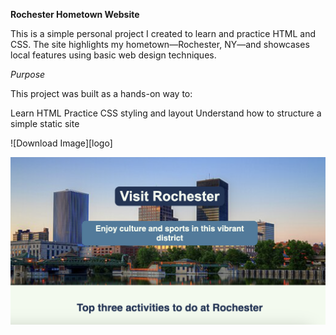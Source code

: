 **Rochester Hometown Website**

This is a simple personal project I created to learn and practice HTML and CSS. The site highlights my hometown—Rochester, NY—and showcases local features using basic web design techniques.

_Purpose_

This project was built as a hands-on way to:

Learn  HTML
Practice CSS styling and layout
Understand how to structure a simple static site


![Download Image][logo]

![Rochester Image](https://github.com/Naijei1/Rochester-Web/blob/main/Rochester1.png?raw=true)

